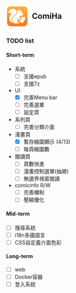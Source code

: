 <h2 align="center" style="display: flex; align-items: center; gap: 10px;">
  <img src="/build/appicon.png?raw=true" width="60" height="60" style="vertical-align: middle;" />
  <p/>
  ComiHa
</h2>



### TODO list

#### Short-term
- 系統
  - [ ] 支援epub
  - [ ] 支援7z
- UI
  - [X] 完善Menu bar
  - [ ] 完善選單
  - [ ] 設定頁
- 系列頁
  - [ ] 完善分類介面
- 漫畫頁
  - [X] 暫存縮圖顯示 (4/13)
  - [ ] 每頁縮圖數
- 閱讀頁
  - [ ] 頁數快進
  - [ ] 漫畫控制選單(抽屜)
  - [ ] 無邊界視窗閱讀
- comicinfo R/W
  - [ ] 完善機制
  - [ ] 壓縮優化

#### Mid-term
- [ ] 搜尋系統
- [ ] i18n多國語言
- [ ] CSS自定義介面色彩

#### Long-term
- [ ] web
- [ ] Docker容器
- [ ] 登入系統
